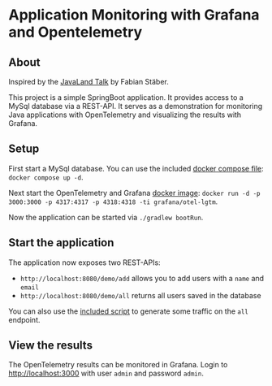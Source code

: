 # Application Monitoring with Grafana and Opentelemetry

## About

Inspired by the [JavaLand Talk](https://meine.doag.org/events/javaland/2024/agenda/#agendaId.3830) by Fabian Stäber.

This project is a simple SpringBoot application. It provides access to a MySql database via a REST-API.
It serves as a demonstration for monitoring Java applications with OpenTelemetry and visualizing the results
with Grafana.

## Setup

First start a MySql database. You can use the included [docker compose file](complete/docker-compose.yml): `docker compose up -d`.

Next start the OpenTelemetry and Grafana [docker image](https://github.com/grafana/docker-otel-lgtm): `docker run -d -p 3000:3000 -p 4317:4317 -p 4318:4318 -ti grafana/otel-lgtm`.

Now the application can be started via `./gradlew bootRun`.

## Start the application

The application now exposes two REST-APIs:
- `http://localhost:8080/demo/add` allows you to add users with a `name` and `email`
- `http://localhost:8080/demo/all` returns all users saved in the database

You can also use the [included script](complete/scripts/generate-traffic.sh) to generate some traffic on the `all` endpoint.

## View the results

The OpenTelemetry results can be monitored in Grafana. Login to [http://localhost:3000](http://localhost:3000) with user `admin` and password `admin`.
